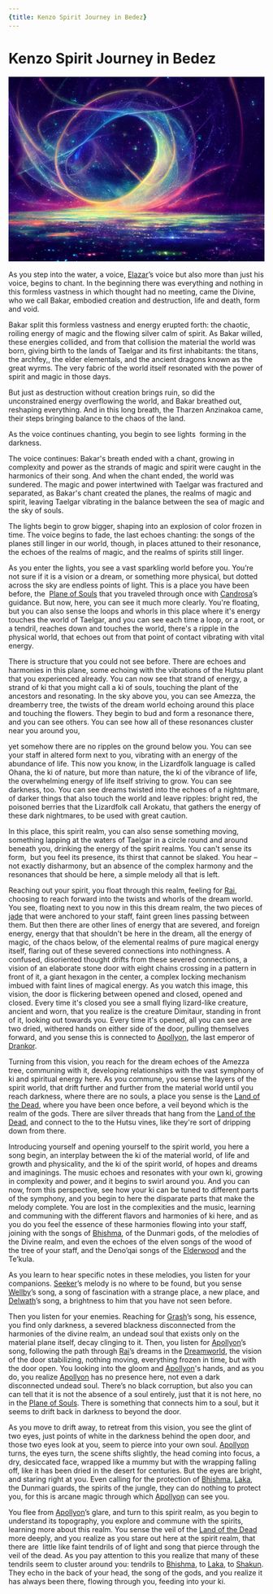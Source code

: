 ```yaml
---
{title: Kenzo Spirit Journey in Bedez}
---
```

# Kenzo Spirit Journey in Bedez

![Plane of Consciousness](../../../assets/plane-of-consciousness.png)

As you step into the water, a voice, [Elazar](<../../../people/lizardfolk/elazar.md>)’s voice but also more than just his voice, begins to chant. In the beginning there was everything and nothing in this formless vastness in which thought had no meeting, came the Divine, who we call Bakar, embodied creation and destruction, life and death, form and void.

Bakar split this formless vastness and energy erupted forth: the chaotic, roiling energy of magic and the flowing silver calm of spirit. As Bakar willed, these energies collided, and from that collision the material the world was born, giving birth to the lands of Taelgar and its first inhabitants: the titans, the archfey,, the elder elementals, and the ancient dragons known as the great wyrms. The very fabric of the world itself resonated with the power of spirit and magic in those days.

But just as destruction without creation brings ruin, so did the unconstrained energy overflowing the world, and Bakar breathed out, reshaping everything. And in this long breath, the Tharzen Anzinakoa came, their steps bringing balance to the chaos of the land. 

As the voice continues chanting, you begin to see lights  forming in the darkness.

The voice continues: Bakar's breath ended with a chant, growing in complexity and power as the strands of magic and spirit were caught in the harmonics of their song. And when the chant ended, the world was sundered. The magic and power intertwined with Taelgar was fractured and separated, as Bakar's chant created the planes, the realms of magic and spirit, leaving Taelgar vibrating in the balance between the sea of magic and the sky of souls. 

The lights begin to grow bigger, shaping into an explosion of color frozen in time. The voice begins to fade, the last echoes chanting: the songs of the planes still linger in our world, though, in places attuned to their resonance, the echoes of the realms of magic, and the realms of spirits still linger. 

As you enter the lights, you see a vast sparkling world before you. You’re not sure if it is a vision or a dream, or something more physical, but dotted across the sky are endless points of light. This is a place you have been before, the  [Plane of Souls](<../../../cosmology/multiverse/plane-of-souls.md>) that you traveled through once with [Candrosa](<../../../people/dunmari/candrosa.md>)’s guidance. But now, here, you can see it much more clearly. You're floating, but you can also sense the loops and whorls in this place where it's energy touches the world of Taelgar, and you can see each time a loop, or a root, or a tendril, reaches down and touches the world, there's a ripple in the physical world, that echoes out from that point of contact vibrating with vital energy.

There is structure that you could not see before. There are echoes and harmonies in this plane, some echoing with the vibrations of the Hutsu plant that you experienced already. You can now see that strand of energy, a strand of ki that you might call a ki of souls, touching the plant of the ancestors and resonating. In the sky above you, you can see Amezza, the dreamberry tree, the twists of the dream world echoing around this place and touching the flowers. They begin to bud and form a resonance there, and you can see others. You can see how all of these resonances cluster near you around you,

yet somehow there are no ripples on the ground below you. You can see your staff in altered form next to you, vibrating with an energy of the abundance of life. This now you know, in the Lizardfolk language is called Ohana, the ki of nature, but more than nature, the ki of the vibrance of life, the overwhelming energy of life itself striving to grow. You can see darkness, too. You can see dreams twisted into the echoes of a nightmare, of darker things that also touch the world and leave ripples: bright red, the poisoned berries that the Lizardfolk call Arokatu, that gathers the energy of these dark nightmares, to be used with great caution.

In this place, this spirit realm, you can also sense something moving, something lapping at the waters of Taelgar in a circle round and around beneath you, drinking the energy of the spirit realms. You can't sense its form,  but you feel its presence, its thirst that cannot be slaked. You hear – not exactly disharmony, but an absence of the complex harmony and the resonances that should be here, a simple melody all that is left. 

Reaching out your spirit, you float through this realm, feeling for [Rai](<../../../people/pcs/great-war/rai.md>), choosing to reach forward into the twists and whorls of the dream world. You see, floating next to you now in this this dream realm, the two pieces of [jade](<../treasure/notable-items/jade-piece-of-rai-s-hand.md>) that were anchored to your staff, faint green lines passing between them. But then there are other lines of energy that are severed, and foreign energy, energy that that shouldn't be here in the dream, all the energy of magic, of the chaos below, of the elemental realms of pure magical energy itself, flaring out of these severed connections into nothingness. A confused, disoriented thought drifts from these severed connections, a vision of an elaborate stone door with eight chains crossing in a pattern in front of it, a giant hexagon in the center, a complex locking mechanism imbued with faint lines of magical energy. As you watch this image, this vision, the door is flickering between opened and closed, opened and closed. Every time it's closed you see a small flying lizard-like creature, ancient and worn, that you realize is the creature Dimitaur, standing in front of it, looking out towards you. Every time it's opened, all you can see are two dried, withered hands on either side of the door, pulling themselves forward, and you sense this is connected to [Apollyon](<../../../people/historical-figures/drankorian-emperors/apollyon.md>), the last emperor of [Drankor](<../../../history/drankorian-era/drankorian-empire.md>). 

Turning from this vision, you reach for the dream echoes of the Amezza tree, communing with it, developing relationships with the vast symphony of ki and spiritual energy here. As you commune, you sense the layers of the spirit world, that drift further and further from the material world until you reach darkness, where there are no souls, a place you sense is the [Land of the Dead](<../../../cosmology/multiverse/spiritual-realms/land-of-the-dead.md>), where you have been once before, a veil beyond which is the realm of the gods. There are silver threads that hang from the [Land of the Dead](<../../../cosmology/multiverse/spiritual-realms/land-of-the-dead.md>), and connect to the to the Hutsu vines, like they're sort of dripping down from there. 

Introducing yourself and opening yourself to the spirit world, you here a song begin, an interplay between the ki of the material world, of life and growth and physicality, and the ki of the spirit world, of hopes and dreams and imaginings. The music echoes and resonates with your own ki, growing in complexity and power, and it begins to swirl around you. And you can now, from this perspective, see how your ki can be tuned to different parts of the symphony, and you begin to here the disparate parts that make the melody complete. You are lost in the complexities and the music, learning and communing with the different flavors and harmonies of ki here, and as you do you feel the essence of these harmonies flowing into your staff, joining with the songs of [Bhishma](<../../../cosmology/gods/incorporeal-gods/dunmari-pantheon/bhishma.md>), of the Dunmari gods, of the melodies of the Divine realm, and even the echoes of the elven songs of the wood of the tree of your staff, and the Deno’qai songs of the [Elderwood](<../../../gazetteer/chasa-nahadi-watershed/elderwood.md>) and the Te’kula. 

As you learn to hear specific notes in these melodies, you listen for your companions. [Seeker](<../../../people/pcs/dunmar-fellowship/seeker.md>)’s melody is no where to be found, but you sense [Wellby](<../../../people/pcs/dunmar-fellowship/wellby.md>)’s song, a song of fascination with a strange place, a new place, and [Delwath](<../../../people/pcs/dunmar-fellowship/delwath.md>)’s song, a brightness to him that you have not seen before. 

Then you listen for your enemies. Reaching for [Grash](<../../../people/other-nonhumans/grash.md>)’s song, his essence, you find only darkness, a severed blackness disconnected from the harmonies of the divine realm, an undead soul that exists only on the material plane itself, decay clinging to it. Then, you listen for [Apollyon](<../../../people/historical-figures/drankorian-emperors/apollyon.md>)’s song, following the path through [Rai](<../../../people/pcs/great-war/rai.md>)’s dreams in the [Dreamworld](<../../../cosmology/multiverse/echo-realms/dreamworld.md>), the vision of the door stabilizing, nothing moving, everything frozen in time, but with the door open. You looking into the gloom and [Apollyon](<../../../people/historical-figures/drankorian-emperors/apollyon.md>)'s hands, and as you do, you realize [Apollyon](<../../../people/historical-figures/drankorian-emperors/apollyon.md>) has no presence here, not even a dark disconnected undead soul. There’s no black corruption, but also you can can tell that it is not the absence of a soul entirely, just that it is not here, no in the [Plane of Souls](<../../../cosmology/multiverse/plane-of-souls.md>). There is something that connects him to a soul, but it seems to drift back in darkness to beyond the door. 

As you move to drift away, to retreat from this vision, you see the glint of two eyes, just points of white in the darkness behind the open door, and those two eyes look at you, seem to pierce into your own soul. [Apollyon](<../../../people/historical-figures/drankorian-emperors/apollyon.md>) turns, the eyes turn, the scene shifts slightly, the head coming into focus, a dry, desiccated face, wrapped like a mummy but with the wrapping falling off, like it has been dried in the desert for centuries. But the eyes are bright, and staring right at you. Even calling for the protection of [Bhishma](<../../../cosmology/gods/incorporeal-gods/dunmari-pantheon/bhishma.md>), [Laka](<../../../cosmology/gods/incorporeal-gods/dunmari-pantheon/laka.md>), the Dunmari guards, the spirits of the jungle, they can do nothing to protect you, for this is arcane magic through which [Apollyon](<../../../people/historical-figures/drankorian-emperors/apollyon.md>) can see you.

You flee from [Apollyon](<../../../people/historical-figures/drankorian-emperors/apollyon.md>)’s glare, and turn to this spirit realm, as you begin to understand its topography, you explore and commune with the spirits, learning more about this realm. You sense the veil of the [Land of the Dead](<../../../cosmology/multiverse/spiritual-realms/land-of-the-dead.md>) more deeply, and you realize as you stare out here at the spirit realm, that there are  little like faint tendrils of of light and song that pierce through the veil of the dead. As you pay attention to this you realize that many of these tendrils seem to cluster around you: tendrils to [Bhishma](<../../../cosmology/gods/incorporeal-gods/dunmari-pantheon/bhishma.md>), to [Laka](<../../../cosmology/gods/incorporeal-gods/dunmari-pantheon/laka.md>), to [Shakun](<../../../cosmology/gods/incorporeal-gods/dunmari-pantheon/shakun.md>). They echo in the back of your head, the song of the gods, and you realize it has always been there, flowing through you, feeding into your ki. 